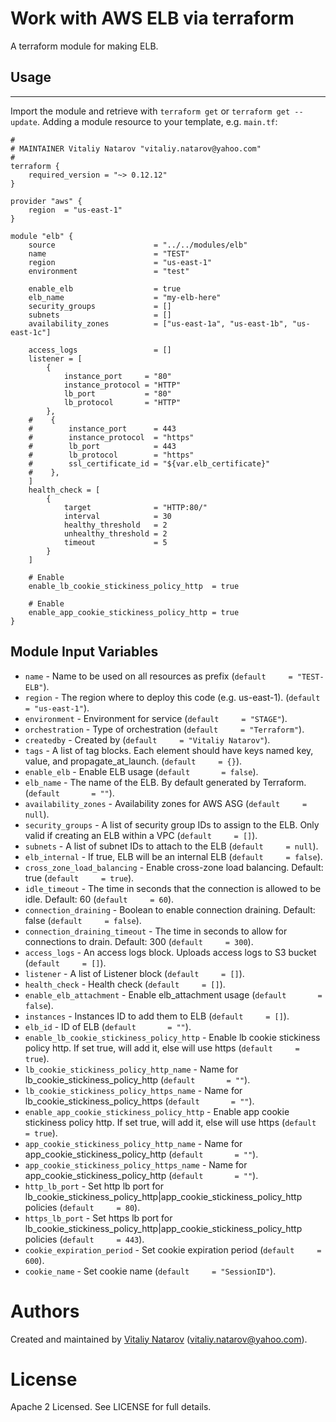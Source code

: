 # Work with AWS ELB via terraform

A terraform module for making ELB.

## Usage
--------

Import the module and retrieve with ```terraform get``` or ```terraform get --update```. Adding a module resource to your template, e.g. `main.tf`:

```
#
# MAINTAINER Vitaliy Natarov "vitaliy.natarov@yahoo.com"
#
terraform {
    required_version = "~> 0.12.12"
}

provider "aws" {
    region  = "us-east-1"
}

module "elb" {
    source                      = "../../modules/elb"
    name                        = "TEST"
    region                      = "us-east-1"
    environment                 = "test"

    enable_elb                  = true
    elb_name                    = "my-elb-here"
    security_groups             = []
    subnets                     = []
    availability_zones          = ["us-east-1a", "us-east-1b", "us-east-1c"]

    access_logs                 = []
    listener = [
        {
            instance_port     = "80"
            instance_protocol = "HTTP"
            lb_port           = "80"
            lb_protocol       = "HTTP"
        },
    #    {
    #        instance_port      = 443
    #        instance_protocol  = "https"
    #        lb_port            = 443
    #        lb_protocol        = "https"
    #        ssl_certificate_id = "${var.elb_certificate}"
    #    },
    ]
    health_check = [
        {
            target              = "HTTP:80/"
            interval            = 30
            healthy_threshold   = 2
            unhealthy_threshold = 2
            timeout             = 5
        }
    ]

    # Enable
    enable_lb_cookie_stickiness_policy_http  = true

    # Enable
    enable_app_cookie_stickiness_policy_http = true
}

```

Module Input Variables
----------------------
- `name` - Name to be used on all resources as prefix (`default     = "TEST-ELB"`).
- `region` - The region where to deploy this code (e.g. us-east-1). (`default     = "us-east-1"`).
- `environment` - Environment for service (`default     = "STAGE"`).
- `orchestration` - Type of orchestration (`default     = "Terraform"`).
- `createdby` - Created by (`default     = "Vitaliy Natarov"`).
- `tags` - A list of tag blocks. Each element should have keys named key, value, and propagate_at_launch. (`default     = {}`).
- `enable_elb` - Enable ELB usage (`default       = false`).
- `elb_name` - The name of the ELB. By default generated by Terraform. (`default       = ""`).
- `availability_zones` - Availability zones for AWS ASG (`default     = null`).
- `security_groups` - A list of security group IDs to assign to the ELB. Only valid if creating an ELB within a VPC (`default     = []`).
- `subnets` - A list of subnet IDs to attach to the ELB (`default     = null`).
- `elb_internal` - If true, ELB will be an internal ELB (`default     = false`).
- `cross_zone_load_balancing` - Enable cross-zone load balancing. Default: true (`default     = true`).
- `idle_timeout` - The time in seconds that the connection is allowed to be idle. Default: 60 (`default     = 60`).
- `connection_draining` - Boolean to enable connection draining. Default: false (`default     = false`).
- `connection_draining_timeout` - The time in seconds to allow for connections to drain. Default: 300 (`default     = 300`).
- `access_logs` - An access logs block. Uploads access logs to S3 bucket (`default     = []`).
- `listener` - A list of Listener block (`default     = []`).
- `health_check` -  Health check (`default     = []`).
- `enable_elb_attachment` - Enable elb_attachment usage (`default       = false`).
- `instances` -  Instances ID to add them to ELB (`default     = []`).
- `elb_id` - ID of ELB (`default       = ""`).
- `enable_lb_cookie_stickiness_policy_http` - Enable lb cookie stickiness policy http. If set true, will add it, else will use https (`default     = true`).
- `lb_cookie_stickiness_policy_http_name` - Name for lb_cookie_stickiness_policy_http (`default       = ""`).
- `lb_cookie_stickiness_policy_https_name` - Name for lb_cookie_stickiness_policy_https (`default       = ""`).
- `enable_app_cookie_stickiness_policy_http` - Enable app cookie stickiness policy http. If set true, will add it, else will use https (`default     = true`).
- `app_cookie_stickiness_policy_http_name` - Name for app_cookie_stickiness_policy_http (`default       = ""`).
- `app_cookie_stickiness_policy_https_name` - Name for app_cookie_stickiness_policy_http (`default       = ""`).
- `http_lb_port` - Set http lb port for lb_cookie_stickiness_policy_http|app_cookie_stickiness_policy_http policies (`default     = 80`).
- `https_lb_port` - Set https lb port for lb_cookie_stickiness_policy_http|app_cookie_stickiness_policy_http policies (`default     = 443`).
- `cookie_expiration_period` - Set cookie expiration period (`default     = 600`).
- `cookie_name` - Set cookie name (`default     = "SessionID"`).

Authors
=======

Created and maintained by [Vitaliy Natarov](https://github.com/SebastianUA)
(vitaliy.natarov@yahoo.com).

License
=======

Apache 2 Licensed. See LICENSE for full details.
